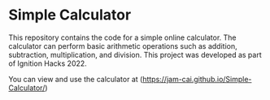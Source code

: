 # Simple Calculator

This repository contains the code for a simple online calculator. The calculator can perform basic arithmetic operations such as addition, subtraction, multiplication, and division. This project was developed as part of Ignition Hacks 2022.


You can view and use the calculator at (https://jam-cai.github.io/Simple-Calculator/)
